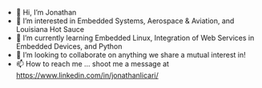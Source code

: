 - 👋 Hi, I’m Jonathan
- 👀 I’m interested in Embedded Systems, Aerospace & Aviation, and Louisiana Hot Sauce
- 🌱 I’m currently learning Embedded Linux, Integration of Web Services in Embedded Devices, and Python
- 💞️ I’m looking to collaborate on anything we share a mutual interest in!
- 📫 How to reach me ... shoot me a message at https://www.linkedin.com/in/jonathanlicari/

<!---
jonLicari/jonLicari is a ✨ special ✨ repository because its `README.md` (this file) appears on your GitHub profile.
You can click the Preview link to take a look at your changes.
--->

